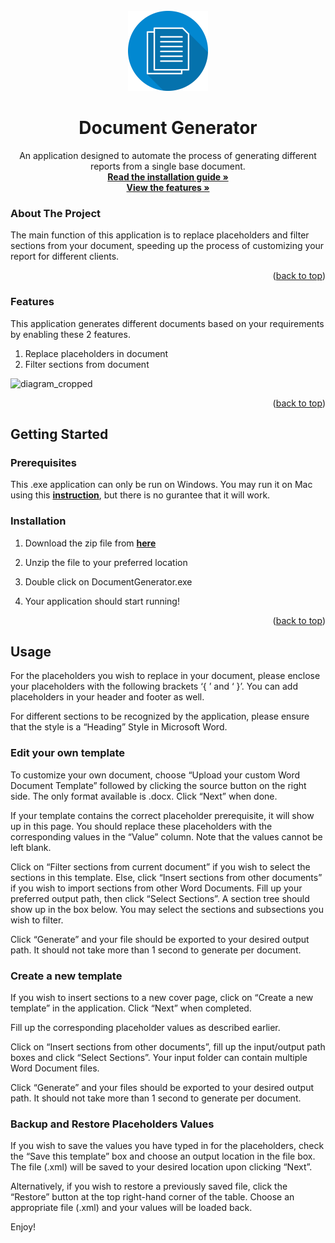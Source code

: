 <div id="top"></div>
<!--
*** Thanks for checking out the Best-README-Template. If you have a suggestion
*** that would make this better, please fork the repo and create a pull request
*** or simply open an issue with the tag "enhancement".
*** Don't forget to give the project a star!
*** Thanks again! Now go create something AMAZING! :D
-->



<!-- PROJECT SHIELDS -->
<!--
*** I'm using markdown "reference style" links for readability.
*** Reference links are enclosed in brackets [ ] instead of parentheses ( ).
*** See the bottom of this document for the declaration of the reference variables
*** for contributors-url, forks-url, etc. This is an optional, concise syntax you may use.
*** https://www.markdownguide.org/basic-syntax/#reference-style-links
-->

<!-- PROJECT LOGO -->
<br />
<div align="center">
  <a href="https://github.com/cadencjk/document-generator">
    <img src="Resources/logo.png" alt="Logo" width="128" height="128">
  </a>

<h1 align="center">Document Generator</h3>

  <p align="center">
  An application designed to automate the process of generating different reports from a single base document.
    <br />
    <a href="#getting-started"><strong>Read the installation guide »</strong></a>
    <br />
    <a href="#features"><strong>View the features »</strong></a>
  </p>
</div>

<!-- ABOUT THE PROJECT -->
### About The Project
The main function of this application is to replace placeholders and filter sections from your document, speeding up the process of customizing your report for different clients. 

<p align="right">(<a href="#top">back to top</a>)</p>

### Features

This application generates different documents based on your requirements by enabling these 2 features.
1) Replace placeholders in document
2) Filter sections from document

![diagram_cropped](https://github.com/cadencjk/document-generator/assets/63772723/e9bb4afa-f206-40f0-983c-7f5dd3c90c24)

<p align="right">(<a href="#top">back to top</a>)</p>



<!-- GETTING STARTED -->
## Getting Started

### Prerequisites

This .exe application can only be run on Windows. You may run it on Mac using this <a href="https://www.wikihow.com/Open-Exe-Files-on-Mac"><strong>instruction</strong></a>, but there is no gurantee that it will work.

### Installation

1. Download the zip file from <a href="https://github.com/cadencjk/document-generator"><strong>here</strong></a>
   
2. Unzip the file to your preferred location

3. Double click on DocumentGenerator.exe

4. Your application should start running!
<p align="right">(<a href="#top">back to top</a>)</p>


## Usage
For the placeholders you wish to replace in your document, please enclose your placeholders with the following brackets ‘{ ’  and ‘ }’. You can add placeholders in your header and footer as well.

For different sections to be recognized by the application, please ensure that the style is a “Heading” Style in Microsoft Word.


### Edit your own template
To customize your own document, choose “Upload your custom Word Document Template” followed by clicking the source button on the right side. The only format available is .docx. Click “Next” when done.

If your template contains the correct placeholder prerequisite, it will show up in this page. You should replace these placeholders with the corresponding values in the “Value” column. Note that the values cannot be left blank.

Click on “Filter sections from current document” if you wish to select the sections in this template. Else, click “Insert sections from other documents” if you wish to import sections from other Word Documents.
Fill up your preferred output path, then click “Select Sections”. A section tree should show up in the box below. You may select the sections and subsections you wish to filter.

Click “Generate” and your file should be exported to your desired output path. It should not take more than 1 second to generate per document.

### Create a new template
If you wish to insert sections to a new cover page, click on “Create a new template” in the application. Click “Next” when completed.

Fill up the corresponding placeholder values as described earlier.

Click on “Insert sections from other documents”, fill up the input/output path boxes and click “Select Sections”. Your input folder can contain multiple Word Document files.

Click “Generate” and your files should be exported to your desired output path. It should not take more than 1 second to generate per document.

### Backup and Restore Placeholders Values
If you wish to save the values you have typed in for the placeholders, check the “Save this template” box and choose an output location in the file box. The file (.xml) will be saved to your desired location upon clicking “Next”.

Alternatively, if you wish to restore a previously saved file, click the “Restore” button at the top right-hand corner of the table. Choose an appropriate file (.xml) and your values will be loaded back. 




Enjoy!

